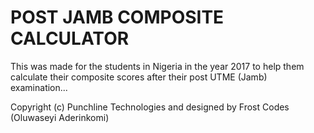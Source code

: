 # POST JAMB COMPOSITE CALCULATOR



This was made for the students in Nigeria in the year 2017 to help them calculate their composite scores after their post UTME (Jamb) examination...



Copyright (c) Punchline Technologies and designed by Frost Codes (Oluwaseyi Aderinkomi)
